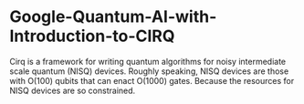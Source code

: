 # Google-Quantum-AI-with-Introduction-to-CIRQ
Cirq is a framework for writing quantum algorithms for noisy intermediate scale quantum (NISQ) devices. Roughly speaking, NISQ devices are those with O(100) qubits that can enact O(1000) gates. Because the resources for NISQ devices are so constrained.
